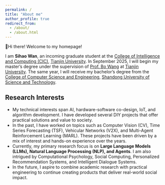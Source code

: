 ```yaml
---
permalink: /
title: "About me"
author_profile: true
redirect_from: 
  - /about/
  - /about.html
---
```


👏Hi there! Welcome to my homepage!

I am **Sihao Wan**, an incoming graduate student at the [College of Intelligence and Computing (CIC)](https://cic.tju.edu.cn/), [Tianjin University](https://www.tju.edu.cn/). In September 2025, I will begin my master’s degree under the supervision of [Prof. Bo Wang](https://cic.tju.edu.cn/faculty/wangbo/index.htm) at [Tianjin University](https://www.tju.edu.cn/). The same year, I will receive my bachelor’s degree from the [College of Computer Science and Engineering](https://cise.sdust.edu.cn/), [Shandong University of Science and Technology](https://www.sdust.edu.cn/).

Research Interests
------

- My technical interests span AI, hardware-software co-design, IoT, and algorithm development. I have developed several DIY projects that offer practical solutions and value to society.
- In the past, I have worked on topics such as Computer Vision (CV), Time Series Forecasting (TSF), Vehicular Networks (V2X), and Multi-Agent Reinforcement Learning (MARL). These projects have been driven by a mix of interest and hands-on experience over the years.
- Currently, my primary research focus is on **Large Language Models (LLMs), Natural Language Processing (NLP), and Agents**. I am also intrigued by Computational Psychology, Social Computing, Personalized Recommendation Systems, and Intelligent Dialogue Systems.
- In the future, I aspire to combine academic research with practical engineering to continue creating products that deliver real-world social impact.


